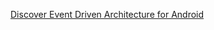 [Discover Event Driven Architecture for Android](https://proandroiddev.com/discovering-event-driven-architecture-for-android-717e6332065e)